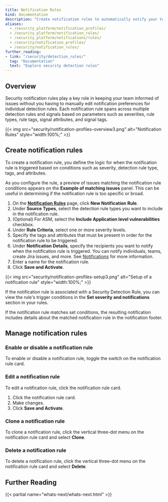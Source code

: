 ```yaml
---
title: Notification Rules
kind: documentation
description: "Create notification rules to automatically notify your team and integrations when security detection rules trigger."
aliases:
  - /security_platform/notification_profiles/
  - /security_platform/notification_rules/
  - /security_platform/notifications/rules/
  - /security/notification_profiles/
  - /security/notification_rules/
further_reading:
- link: "/security/detection_rules/"
  tag: "Documentation"
  text: "Explore security detection rules"
---
```


## Overview

Security notification rules play a key role in keeping your team informed of issues without you having to manually edit notification preferences for individual detection rules. Each notification rule spans across multiple detection rules and signals based on parameters such as severities, rule types, rule tags, signal attributes, and signal tags.

{{< img src="security/notification-profiles-overview3.png" alt="Notification Rules" style="width:100%;" >}}

## Create notification rules

To create a notification rule, you define the logic for when the notification rule is triggered based on conditions such as severity, detection rule type, tags, and attributes.

As you configure the rule, a preview of issues matching the notification rule conditions appears on the **Example of matching issues** panel. This can be useful in determining if the notification rule is too specific or broad.

1. On the [**Notification Rules**][1] page, click **New Notification Rule**.
2. Under **Source Types**, select the detection rule types you want to include in the notification rule.
3. (Optional) For ASM, select the **Include Application level vulnerabilities** checkbox.
4. Under **Rule Criteria**, select one or more severity levels.
5. Specify the tags and attributes that must be present in order for the notification rule to be triggered.
6. Under **Notification Details**, specify the recipients you want to notify when the notification rule is triggered. You can notify individuals, teams, create Jira issues, and more. See [Notifications][2] for more information.
7. Enter a name for the notification rule.
8. Click **Save and Activate**.

{{< img src="security/notification-profiles-setup3.png" alt="Setup of a notification rule" style="width:100%;" >}}

If the notification rule is associated with a Security Detection Rule, you can view the rule's trigger conditions in the **Set severity and notifications** section in your rules.

If the notification rule matches set conditions, the resulting notification includes details about the matched notification rule in the notification footer.

## Manage notification rules

### Enable or disable a notification rule

To enable or disable a notification rule, toggle the switch on the notification rule card.

### Edit a notification rule

To edit a notification rule, click the notification rule card.

1. Click the notification rule card.
2. Make changes.
3. Click **Save and Activate**.

### Clone a notification rule

To clone a notification rule, click the vertical three-dot menu on the notification rule card and select **Clone**.

### Delete a notification rule

To delete a notification rule, click the vertical three-dot menu on the notification rule card and select **Delete**.

## Further Reading

{{< partial name="whats-next/whats-next.html" >}}

[1]: https://app.datadoghq.com/security/configuration/notification-rules
[2]: /security/notifications/#notification-channels